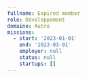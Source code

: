 ```yaml
---
fullname: Expired member
role: Développement
domaine: Autre
missions:
  - start: '2023-01-01'
    end: '2023-03-01'
    employer: null
    status: null
    startups: []
---
```


